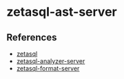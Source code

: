 # zetasql-ast-server

## References

- [zetasql](https://github.com/google/zetasql)
- [zetasql-analyzer-server](https://github.com/ebendutoit/zetasql-analyzer-server)
- [zetasql-format-server](https://github.com/apstndb/zetasql-format-server)
